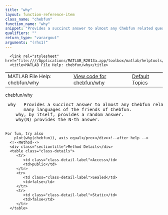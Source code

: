 ```yaml
---
title: "why"
layout: function-reference-item
class_name: "chebfun"
function_name: "why"
snippet: "Provides a succinct answer to almost any Chebfun related question in the"
qualifiers: ""
return_type: "varargout"
arguments: "(rhs1)"
---
```


<html>
   <head>
      <meta http-equiv="Content-Type" content="text/html; charset=utf-8">
   
      <link rel="stylesheet" href="file:////Applications/MATLAB_R2013a.app/toolbox/matlab/helptools/private/helpwin.css">
      <title>MATLAB File Help: chebfun/why</title>
   </head>
   <body>
      <!--Single-page help-->
      <table border="0" cellspacing="0" width="100%">
         <tr class="subheader">
            <td class="headertitle">MATLAB File Help: chebfun/why</td>
            <td class="subheader-left"><a href="matlab:edit chebfun/why">View code for chebfun/why</a></td>
            <td class="subheader-right"><a href="matlab:helpwin">Default Topics</a></td>
         </tr>
      </table>
      <div class="title">chebfun/why</div>
      <div class="helptext"><pre><!--helptext --> <span class="helptopic">why</span>   Provides a succinct answer to almost any Chebfun related question in the
       many languages of the friends of Chebfun.
    <span class="helptopic">why</span>, by itself, provides a random answer.
    <span class="helptopic">why</span>(N) provides the N-th answer.
 
    For fun, try also
        plot(why(chebfun)), axis equal</pre></div><!--after help -->
      <!--Method-->
      <div class="sectiontitle">Method Details</div>
      <table class="class-details">
         <tr>
            <td class="class-detail-label">Access</td>
            <td>public</td>
         </tr>
         <tr>
            <td class="class-detail-label">Sealed</td>
            <td>false</td>
         </tr>
         <tr>
            <td class="class-detail-label">Static</td>
            <td>false</td>
         </tr>
      </table>
   </body>
</html>
